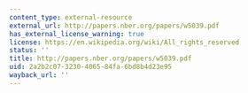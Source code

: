 ```yaml
---
content_type: external-resource
external_url: http://papers.nber.org/papers/w5039.pdf
has_external_license_warning: true
license: https://en.wikipedia.org/wiki/All_rights_reserved
status: ''
title: http://papers.nber.org/papers/w5039.pdf
uid: 2a2b2c07-3230-4065-84fa-6bd8b4d23e95
wayback_url: ''
---
```

